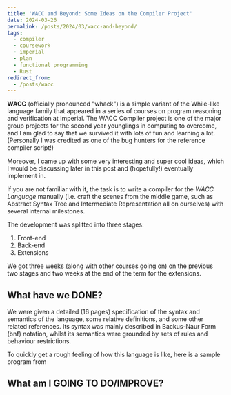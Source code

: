 ```yaml
---
title: 'WACC and Beyond: Some Ideas on the Compiler Project'
date: 2024-03-26
permalink: /posts/2024/03/wacc-and-beyond/
tags:
  - compiler
  - coursework
  - imperial
  - plan
  - functional programming
  - Rust
redirect_from: 
  - /posts/wacc
---
```


**WACC** (officially pronounced "whack") is a simple variant of the While-like language family
that appeared in a series of courses on program reasoning and verification at Imperial.
The WACC Compiler project is one of the major group projects for the second year younglings in computing to overcome, and I am glad to say that we survived it with lots of fun and learning a lot. (Personally I was credited as one of the bug hunters for the reference compiler script!)

Moreover, I came up with some very interesting and super cool ideas, which I would be discussing later in this post and (hopefully!) eventually implement in.

If you are not familiar with it, the task is to write a compiler for the _WACC Language_ manually (i.e. craft the scenes from the middle game, such as Abstract Syntax Tree and Intermediate Representation all on ourselves) with several internal milestones.

The development was splitted into three stages:

1. Front-end
2. Back-end
3. Extensions

We got three weeks (along with other courses going on) on the previous two stages
and two weeks at the end of the term for the extensions.

## What have we DONE?

We were given a detailed (16 pages) specification of the syntax and semantics of the language, some relative definitions, and some other related references. Its syntax was mainly described in Backus-Naur Form (bnf) notation, whilst its semantics were grounded by sets of rules and behaviour restrictions.

To quickly get a rough feeling of how this language is like, here is a sample program from 

## What am I GOING TO DO/IMPROVE?
